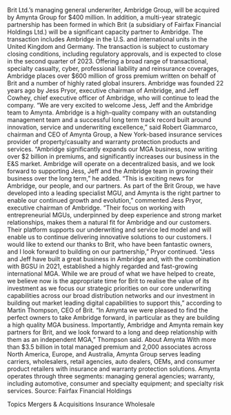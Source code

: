 Brit Ltd.’s managing general underwriter, Ambridge Group, will be acquired by Amynta Group for $400 million.
In addition, a multi-year strategic partnership has been formed in which Brit (a subsidiary of Fairfax Financial Holdings Ltd.) will be a significant capacity partner to Ambridge.
The transaction includes Ambridge in the U.S. and international units in the United Kingdom and Germany. The transaction is subject to customary closing conditions, including regulatory approvals, and is expected to close in the second quarter of 2023.
Offering a broad range of transactional, specialty casualty, cyber, professional liability and reinsurance coverages, Ambridge places over $600 million of gross premium written on behalf of Brit and a number of highly rated global insurers. Ambridge was founded 22 years ago by Jess Pryor, executive chairman of Ambridge, and Jeff Cowhey, chief executive officer of Ambridge, who will continue to lead the company.
“We are very excited to welcome Jess, Jeff and the Ambridge team to Amynta. Ambridge is a high-quality company with an outstanding management team and a successful long term track record built around innovation, service and underwriting excellence,” said Robert Giammarco, chairman and CEO of Amynta Group, a New York-based insurance services provider of property/casualty and warranty protection products and services.
“Ambridge significantly expands our MGA business, now writing over $2 billion in premiums, and significantly increases our business in the E&S market. Ambridge will operate on a decentralized basis, and we look forward to supporting Jess, Jeff and the Ambridge team in growing their business over the long term,” he added.
“This is exciting news for Ambridge, our people, and our partners. As part of the Brit Group, we have developed into a leading specialist MGU, and Amynta is the right partner to enable our continued growth and evolution,” commented Jess Pryor, executive chairman of Ambridge.
“Their focus on working with entrepreneurial MGUs, underpinned by deep experience and strong market relationships, makes them a natural fit for Ambridge and our customers. Their platform supports our underwriting and service led model and will enable us to continue delivering innovative solutions to our customers. I would like to extend our thanks to Brit, who have been fantastic owners, and I look forward to building on our partnership,” Pryor continued.
“Jess and Jeff have built a great business in Ambridge and, with the combination with BGSU in 2021, established a highly regarded and fast-growing international MGA. While we are proud of what we have helped to create, we believe now is the appropriate time for Brit to realise the value of its investment as we focus our strategic priorities on our core underwriting capabilities across our broad distribution networks and our investment in building out market leading digital capabilities to support this,” according to Martin Thompson, CEO of Brit.
“In Amynta we were pleased to find the perfect owners to take Ambridge forward, in particular as they are building a high quality MGA business. Importantly, Ambridge and Amynta remain key partners for Brit, and we look forward to a long and deep relationship with them as an independent MGA,” Thompson said.
About Amynta
With more than $3.5 billion in total managed premium and 2,000 associates across North America, Europe, and Australia, Amynta Group serves leading carriers, wholesalers, retail agencies, auto dealers, OEMs, and consumer product retailers with insurance and warranty protection solutions. Amynta operates through three segments: managing general agencies; warranty, including automotive, consumer and specialty equipment; and specialty risk services.
Source: Fairfax Financial Holdings

Topics
Mergers & Acquisitions
Insurance Wholesale

